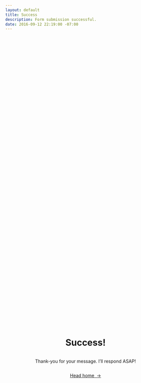 ```yaml
---
layout: default
title: Success
description: Form submission successful.
date: 2016-09-12 22:19:00 -07:00
---
```


<div class="mw-1024  u-mar-auto  u-mar-b05  u-textAlign-center" style="display: flex; flex-direction: column; justify-content: center; align-items: center; height: 50vh;">
    <h1 class="u-noMargin  u-mar-b01"><strong>Success!</strong></h1>
    <p class="as-h3  u-noMargin">Thank-you for your message. I’ll respond ASAP!</p>
    <p class="mw-1024  u-mar-t00  u-mar-auto  u-mar-b05"><a class="Btn  u-mar-t02" href="/" title="Contact me">Head home&nbsp;&nbsp;&rarr;</a></p>
</div>